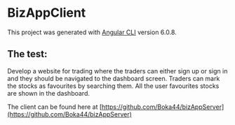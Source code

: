 # BizAppClient

This project was generated with [Angular CLI](https://github.com/angular/angular-cli) version 6.0.8.

## The test: 

Develop a website for trading where the traders can either sign up or sign in and they 
should be navigated to the dashboard screen. Traders can mark the stocks as favourites by 
searching them. All the user favourites stocks are shown in the dashboard.

The client can be found here at [https://github.com/Boka44/bizAppServer](https://github.com/Boka44/bizAppServer)